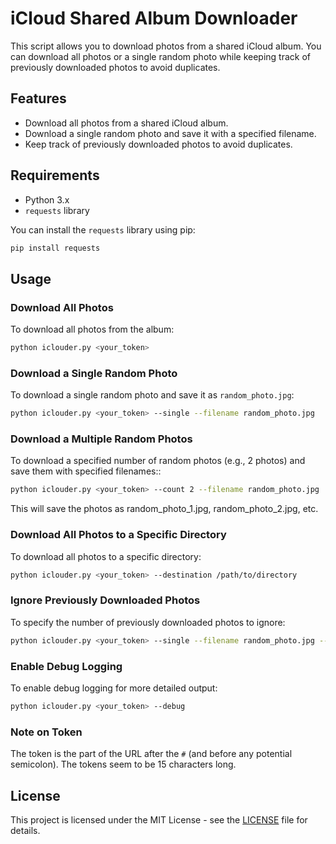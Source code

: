 # iCloud Shared Album Downloader

This script allows you to download photos from a shared iCloud album. You can download all photos or a single random photo while keeping track of previously downloaded photos to avoid duplicates.

## Features

- Download all photos from a shared iCloud album.
- Download a single random photo and save it with a specified filename.
- Keep track of previously downloaded photos to avoid duplicates.

## Requirements

- Python 3.x
- `requests` library

You can install the `requests` library using pip:

```sh
pip install requests
```

## Usage

### Download All Photos

To download all photos from the album:

```sh
python iclouder.py <your_token>
```

### Download a Single Random Photo

To download a single random photo and save it as `random_photo.jpg`:

```sh
python iclouder.py <your_token> --single --filename random_photo.jpg
```

### Download a Multiple Random Photos

To download a specified number of random photos (e.g., 2 photos) and save them with specified filenames::

```sh
python iclouder.py <your_token> --count 2 --filename random_photo.jpg
```
This will save the photos as random_photo_1.jpg, random_photo_2.jpg, etc.

### Download All Photos to a Specific Directory

To download all photos to a specific directory:

```sh
python iclouder.py <your_token> --destination /path/to/directory
```

### Ignore Previously Downloaded Photos

To specify the number of previously downloaded photos to ignore:

```sh
python iclouder.py <your_token> --single --filename random_photo.jpg --ignore 50
```

### Enable Debug Logging

To enable debug logging for more detailed output:

```sh
python iclouder.py <your_token> --debug
```

### Note on Token

The token is the part of the URL after the `#` (and before any potential semicolon). The tokens seem to be 15 characters long.

## License

This project is licensed under the MIT License - see the [LICENSE](LICENSE) file for details.
